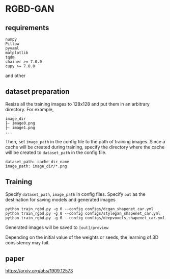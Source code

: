 # RGBD-GAN

## requirements
```
numpy
Pillow
pyyaml
matplotlib
tqdm
chainer >= 7.0.0
cupy >= 7.0.0
```
and other

## dataset preparation
Resize all the training images to 128x128 and put them in an arbitrary directory.
For example,

```angular2html
image_dir
├- image0.png
├- image1.png
...

```

Then, set `image_path` in the config file to the path of training images.
Since a cache will be created during training, specify the directory where the cache will be created to `dataset_path` in the config file.

```
dataset_path: cache_dir_name
image_path: image_dir/*.png
```


## Training
Specify `dataset_path`, `image_path` in config files.
Specify `out` as the destination for saving models and generated images

```
python train_rgbd.py -g 0 --config configs/dcgan_shapenet_car.yml
python train_rgbd.py -g 0 --config configs/stylegan_shapenet_car.yml
python train_rgbd.py -g 0 --config configs/deepvoxels_shapenet_car.yml
```

Generated images will be saved to `[out]/preview`

Depending on the initial value of the weights or seeds, the learning of 3D consistency may fail.

## paper

https://arxiv.org/abs/1909.12573
